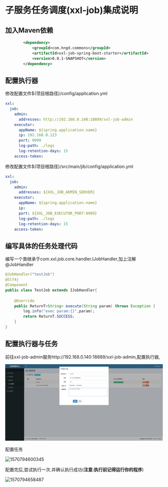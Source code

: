 # 子服务任务调度(xxl-job)集成说明

## 加入Maven依赖

```xml
		<dependency>
			<groupId>com.hngd.commons</groupId>
			<artifactId>xxl-job-spring-boot-starter</artifactId>
			<version>0.0.1-SNAPSHOT</version>
		</dependency>
```

## 配置执行器

修改配置文件${项目根路径}/config/application.yml

```yml
xxl:
  job: 
    admin: 
      addresses: http://192.168.0.140:18889/xxl-job-admin
    executor:
      appName: ${spring.application.name}
      ip: 192.168.0.123 
      port: 9999
      log-path: ./logs
      log-retention-days: 15
    access-token: 
```

修改配置文件${项目根路径}/src/main/jib/config/application.yml

```yml
xxl:
  job: 
    admin: 
      addresses: ${XXL_JOB_ADMIN_SERVER}
    executor:
      appName: ${spring.application.name}
      ip:  
      port: ${XXL_JOB_EXECUTOR_PORT:9999}
      log-path: ./logs
      log-retention-days: 15
    access-token: 
```

## 编写具体的任务处理代码

编写一个类继承于com.xxl.job.core.handler.IJobHandler,加上注解@JobHandler

```java
@JobHandler("testJob")
@Slf4j
@Component
public class TestJob extends IJobHandler{

	@Override
	public ReturnT<String> execute(String param) throws Exception {
		log.info("exec param:{}",param);
		return ReturnT.SUCCESS;
	}
}
```

## 配置执行器与任务

 前往xxl-job-admin服务http://192.168.0.140:18889/xxl-job-admin,配置执行器,

![](./doc/image/add-executor.png)

配置任务

![1570794600345](C:/Users/hnoe-dev-tqd/AppData/Roaming/Typora/typora-user-images/1570794600345.png)

配置完后,尝试执行一次.并确认执行成功(**注意:执行前记得运行你的程序**)

![1570794658487](C:/Users/hnoe-dev-tqd/AppData/Roaming/Typora/typora-user-images/1570794658487.png)



